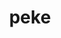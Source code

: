 ---
category: 4-letters
denotation: null
name: peke
reference_link: https://www.etymonline.com/word/peke
root_language: null
root_name: null
title: peke
type: free
word_sums:
- respelling: peke
  sum: 'Peke + '
---